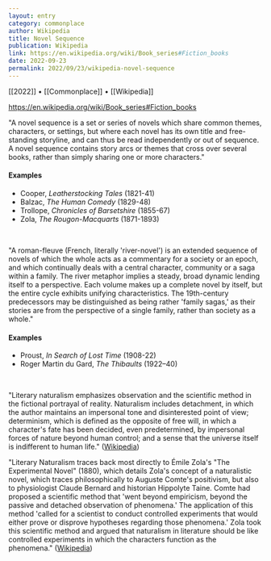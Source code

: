```yaml
---
layout: entry
category: commonplace
author: Wikipedia
title: Novel Sequence
publication: Wikipedia
link: https://en.wikipedia.org/wiki/Book_series#Fiction_books
date: 2022-09-23
permalink: 2022/09/23/wikipedia-novel-sequence
---
```


[[2022]] • [[Commonplace]] • [[Wikipedia]]

https://en.wikipedia.org/wiki/Book_series#Fiction_books

"A novel sequence is a set or series of novels which share common themes, characters, or settings, but where each novel has its own title and free-standing storyline, and can thus be read independently or out of sequence. A novel sequence contains story arcs or themes that cross over several books, rather than simply sharing one or more characters."

#### Examples

* Cooper, *Leatherstocking Tales* (1821-41)
* Balzac, *The Human Comedy* (1829-48)
* Trollope, *Chronicles of Barsetshire* (1855-67)
* Zola, *The Rougon-Macquarts* (1871-1893)

<br>

"A roman-fleuve (French, literally 'river-novel') is an extended sequence of novels of which the whole acts as a commentary for a society or an epoch, and which continually deals with a central character, community or a saga within a family. The river metaphor implies a steady, broad dynamic lending itself to a perspective. Each volume makes up a complete novel by itself, but the entire cycle exhibits unifying characteristics. The 19th-century predecessors may be distinguished as being rather 'family sagas,' as their stories are from the perspective of a single family, rather than society as a whole."

#### Examples

* Proust, *In Search of Lost Time* (1908-22)
* Roger Martin du Gard, *The Thibaults* (1922–40)

<br>

"Literary naturalism emphasizes observation and the scientific method in the fictional portrayal of reality. Naturalism includes detachment, in which the author maintains an impersonal tone and disinterested point of view; determinism, which is defined as the opposite of free will, in which a character's fate has been decided, even predetermined, by impersonal forces of nature beyond human control; and a sense that the universe itself is indifferent to human life." ([Wikipedia](https://en.wikipedia.org/wiki/Naturalism_(literature)))

"Literary Naturalism traces back most directly to Émile Zola's "The Experimental Novel" (1880), which details Zola's concept of a naturalistic novel, which traces philosophically to Auguste Comte's positivism, but also to physiologist Claude Bernard and historian Hippolyte Taine. Comte had proposed a scientific method that 'went beyond empiricism, beyond the passive and detached observation of phenomena.' The application of this method 'called for a scientist to conduct controlled experiments that would either prove or disprove hypotheses regarding those phenomena.' Zola took this scientific method and argued that naturalism in literature should be like controlled experiments in which the characters function as the phenomena." ([Wikipedia](https://en.wikipedia.org/wiki/Naturalism_(literature)))
